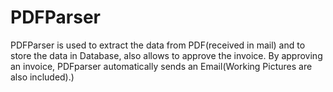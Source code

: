 # PDFParser
PDFParser is used to extract the data from PDF(received in mail) and to store the data in Database, also allows to approve the invoice. By approving an invoice, PDFparser automatically sends an Email(Working Pictures are also included).)
